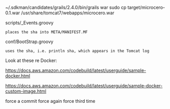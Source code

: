 ~/.sdkman/candidates/grails/2.4.0/bin/grails war
sudo cp target/microcero-0.1.war /usr/share/tomcat7/webapps/microcero.war

scripts/_Events.groovy 

    places the sha into META/MANIFEST.MF

conf/BootStrap.groovy 

    uses the sha, i.e. println sha, which appears in the Tomcat log
 

Look at these re Docker:

https://docs.aws.amazon.com/codebuild/latest/userguide/sample-docker.html

https://docs.aws.amazon.com/codebuild/latest/userguide/sample-docker-custom-image.html

force a commit
force again
force third time
